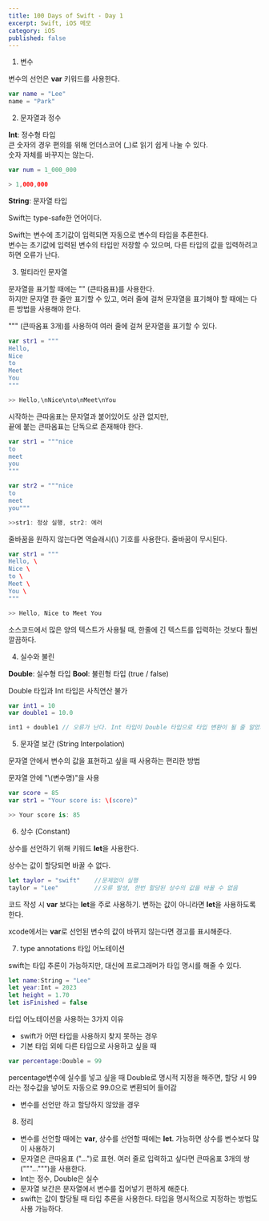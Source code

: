 ```yaml
---
title: 100 Days of Swift - Day 1
excerpt: Swift, iOS 메모
category: iOS
published: false 
---
```



1. 변수

변수의 선언은 **var** 키워드를 사용한다.

~~~swift
var name = "Lee"
name = "Park"
~~~

2. 문자열과 정수

**Int**: 정수형 타입  
큰 숫자의 경우 편의를 위해 언더스코어 (_)로 읽기 쉽게 나눌 수 있다.  
숫자 자체를 바꾸지는 않는다.  

~~~swift
var num = 1_000_000

> 1,000,000
~~~


**String**: 문자열 타입

Swift는 type-safe한 언어이다.

Swift는 변수에 초기값이 입력되면 자동으로 변수의 타입을 추론한다.  
변수는 초기값에 입력된 변수의 타입만 저장할 수 있으며, 다른 타입의 값을 입력하려고 하면 오류가 난다.

3. 멀티라인 문자열

문자열을 표기할 때에는 "" (큰따옴표)를 사용한다.  
하지만 문자열 한 줄만 표기할 수 있고, 여러 줄에 걸쳐 문자열을 표기해야 할 때에는 다른 방법을 사용해야 한다.

""" (큰따옴표 3개)를 사용하여 여러 줄에 걸쳐 문자열을 표기할 수 있다.

~~~swift
var str1 = """
Hello,
Nice
to
Meet
You
"""

>> Hello,\nNice\nto\nMeet\nYou
~~~

시작하는 큰따옴표는 문자열과 붙어있어도 상관 없지만,  
끝에 붙는 큰따옴표는 단독으로 존재해야 한다.

~~~swift
var str1 = """nice
to
meet
you
"""

var str2 = """nice
to
meet
you"""

>>str1: 정상 실행, str2: 에러
~~~

줄바꿈을 원하지 않는다면 역슬래시(\\) 기호를 사용한다. 줄바꿈이 무시된다.

~~~swift
var str1 = """
Hello, \
Nice \
to \
Meet \
You \
"""

>> Hello, Nice to Meet You
~~~

소스코드에서 많은 양의 텍스트가 사용될 때, 한줄에 긴 텍스트를 입력하는 것보다 훨씬 깔끔하다.

4. 실수와 불린 

**Double**: 실수형 타입
**Bool**: 불린형 타입 (true / false)

Double 타입과 Int 타입은 사칙연산 불가 
~~~swift
var int1 = 10
var double1 = 10.0

int1 + double1 // 오류가 난다. Int 타입이 Double 타입으로 타입 변환이 될 줄 알았지만, 그렇지 않다.
~~~

5. 문자열 보간 (String Interpolation)

문자열 안에서 변수의 값을 표현하고 싶을 때 사용하는 편리한 방법

문자열 안에 "\\(변수명)"을 사용

~~~swift
var score = 85
var str1 = "Your score is: \(score)"

>> Your score is: 85
~~~

6. 상수 (Constant)

상수를 선언하기 위해 키워드 **let**을 사용한다.

상수는 값이 할당되면 바꿀 수 없다.

~~~swift
let taylor = "swift"    //문제없이 실행
taylor = "Lee"          //오류 발생, 한번 할당된 상수의 값을 바꿀 수 없음
~~~

코드 작성 시 **var** 보다는 **let**을 주로 사용하기. 변하는 값이 아니라면 **let**을 사용하도록 한다.

xcode에서는 **var**로 선언된 변수의 값이 바뀌지 않는다면 경고를 표시해준다.

7. type annotations 타입 어노테이션

swift는 타입 추론이 가능하지만, 대신에 프로그래머가 타입 명시를 해줄 수 있다.

~~~swift
let name:String = "Lee"
let year:Int = 2023
let height = 1.70
let isFinished = false
~~~

타입 어노테이션을 사용하는 3가지 이유

- swift가 어떤 타입을 사용하지 찾지 못하는 경우
- 기본 타입 외에 다른 타입으로 사용하고 싶을 때
~~~swift
var percentage:Double = 99
~~~
percentage변수에 실수를 넣고 싶을 때 Double로 명시적 지정을 해주면, 할당 시 99라는 정수값을 넣어도 자동으로 99.0으로 변환되어 들어감


- 변수를 선언만 하고 할당하지 않았을 경우


8. 정리

- 변수를 선언할 때에는 **var**, 상수를 선언할 때에는 **let**. 가능하면 상수를 변수보다 많이 사용하기
- 문자열은 큰따옴표 ("...")로 표현. 여러 줄로 입력하고 싶다면 큰따옴표 3개의 쌍("""...""")을 사용한다.
- Int는 정수, Double은 실수
- 문자열 보간은 문자열에서 변수를 집어넣기 편하게 해준다.
- swift는 값이 할당될 때 타입 추론을 사용한다. 타입을 명시적으로 지정하는 방법도 사용 가능하다.  

